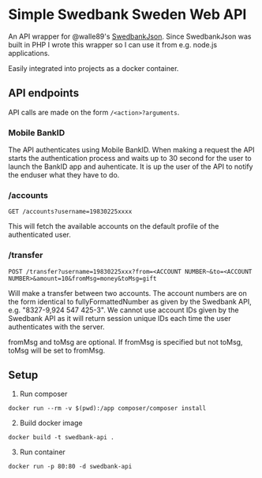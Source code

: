 # Simple Swedbank Sweden Web API

An API wrapper for @walle89's [SwedbankJson](https://github.com/walle89/SwedbankJson). Since SwedbankJson was built in PHP I wrote this wrapper so I can use it from e.g. node.js applications.

Easily integrated into projects as a docker container.

## API endpoints

API calls are made on the form `/<action>?arguments`.

### Mobile BankID

The API authenticates using Mobile BankID. When making a request the API starts the authentication process and waits up to 30 second for the user to launch the BankID app and auhenticate. It is up the user of the API to notify the enduser what they have to do.

### /accounts

``GET /accounts?username=19830225xxxx``

This will fetch the available accounts on the default profile of the authenticated user.

### /transfer

``POST /transfer?username=19830225xxx?from=<ACCOUNT NUMBER~&to=<ACCOUNT NUMBER>&amount=10&fromMsg=money&toMsg=gift``

Will make a transfer between two accounts. The account numbers are on the form identical to fullyFormattedNumber as given by the Swedbank API, e.g. "8327-9,924 547 425-3". We cannot use account IDs given by the Swedbank API as it will return session unique IDs each time the user
authenticates with the server.

fromMsg and toMsg are optional. If fromMsg is specified but not toMsg, toMsg will be set to fromMsg.


## Setup

1. Run composer

``docker run --rm -v $(pwd):/app composer/composer install``

2. Build docker image

``docker build -t swedbank-api .``

3. Run container

``docker run -p 80:80 -d swedbank-api``
